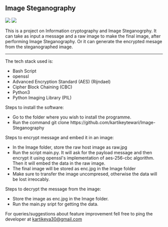 <h2>Image Steganography</h2>
<p float="left">
    <img src="https://img.shields.io/badge/Build%20With-Python-yellow">
    <img src="https://img.shields.io/badge/Built%20With-openssl-yellow">
</p>

This is a project on Information cryptography and Image Steganogrphy. It can take as input a message and a raw image to make the final image, after performing Image Steganography. Or it can generate the encrypted mesage from the steganographed image.
<hr>

The tech stack used is:
<ul>
    <li> Bash Script </li>
    <li> openssl </li>
    <li> Advanced Encryption Standard (AES) (Rijndael) </li>
    <li> Cipher Block Chaining (CBC) </li>
    <li> Python3 </li>
    <li> Python Imaging Library (PIL) </li>
</ul>

Steps to install the software:
<ul>
    <li> Go to the folder where you wish to install the programme. </li>
    <li> Run the command git clone https://github.com/kartikeytewari/Image-Steganography </li>
</ul>

Steps to encrypt message and embed it in an image:
<ul>
    <li> In the Image folder, store the raw host image as raw.jpg </li>
    <li> Run the script main.py. It will ask for the payload message and then encrypt it using openssl's implementation of aes-256-cbc algorithm. Then it will embed the data in the raw image. </li>
    <li> The final image will be stored as enc.jpg in the Image folder </li>
    <li> Make sure to transfer the image uncompresed, otherwise the data will be lost irreocably. </li>
</ul>

Steps to decrypt the message from the image:
<ul>
    <li> Store the image as enc.jpg in the Image folder. </li>
    <li> Run the main.py sript for getting the data. </li>
</ul>

For queries/suggestions about feature improvement fell free to ping the developer at kartikeya30@gmail.com